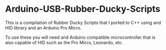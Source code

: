 # Arduino-USB-Rubber-Ducky-Scripts

This is a compilation of Rubber Ducky Scripts that I ported to C++ using and HID library and an Arduino Pro Micro.

To use these you will need and Arduino compatible microcontroller that is also capable of HID such as the Pro Micro, Leonardo, etc.
